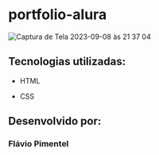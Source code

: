 # portfolio-alura 

![Captura de Tela 2023-09-08 às 21 37 04](https://github.com/flawiin/portfolio-alura/assets/84054308/c0a9ac2c-9a99-47fb-9121-2a4e983d8c66)

## Tecnologias utilizadas:

* HTML

* CSS

## Desenvolvido por:

### Flávio Pimentel
